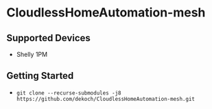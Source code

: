 # CloudlessHomeAutomation-mesh

## Supported Devices
- Shelly 1PM

## Getting Started
- `git clone --recurse-submodules -j8 https://github.com/dekoch/CloudlessHomeAutomation-mesh.git`